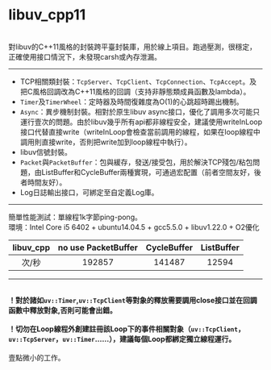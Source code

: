 # libuv_cpp11
<br>對libuv的C++11風格的封裝跨平臺封裝庫，用於線上項目。跑過壓測，很穩定，正確使用接口情況下，未發現carsh或內存泄漏。</br>

** **
* TCP相關類封裝：`TcpServer`、`TcpClient`、`TcpConnection`、`TcpAccept`。及把C風格回調改為C++11風格的回調（支持非靜態類成員函數及lambda）。
* `Timer`及`TimerWheel`：定時器及時間復雜度為O(1)的心跳超時踢出機制。
* `Async`：異步機制封裝。相對於原生libuv async接口，優化了調用多次可能只運行壹次的問題。由於libuv幾乎所有api都非線程安全，建議使用writeInLoop接口代替直接write（writeInLoop會檢查當前調用的線程，如果在loop線程中調用則直接write，否則把write加到loop線程中執行）。
* libuv信號封裝。   
* `Packet`與`PacketBuffer`：包與緩存，發送/接受包，用於解決TCP殘包/粘包問題，由ListBuffer和CycleBuffer兩種實現，可通過宏配置（前者空間友好，後者時間友好）。
* Log日誌輸出接口，可綁定至自定義Log庫。
** **
簡單性能測試：單線程1k字節ping-pong。
<br>環境：Intel Core i5 6402 + ubuntu14.04.5 + gcc5.5.0 + libuv1.22.0 + O2優化</br>

   libuv_cpp | no use PacketBuffer|CycleBuffer|ListBuffer|
:---------:|:--------:|:--------:|:--------:|
次/秒     | 192857 |141487|12594|
** **
<br>**！對於諸如`uv::Timer`,`uv::TcpClient`等對象的釋放需要調用close接口並在回調函數中釋放對象,否則可能會出錯。**</br>
<br>**！切勿在Loop線程外創建註冊該Loop下的事件相關對象（`uv::TcpClient`，`uv::TcpServer`，`uv::Timer`……），建議每個Loop都綁定獨立線程運行。**</br>
<br>壹點微小的工作。</br>
